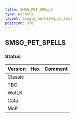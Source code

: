 ```yaml
---
title: SMSG_PET_SPELLS
type: packets
layout: single_markdown_in_list
position: 378
---
```


## SMSG_PET_SPELLS

### Status

Version | Hex | Comment
---------- | ---------- | ---------- 
Classic |  |  
TBC |  |  
WotLK |  |  
Cata |  |  
MoP |  |  